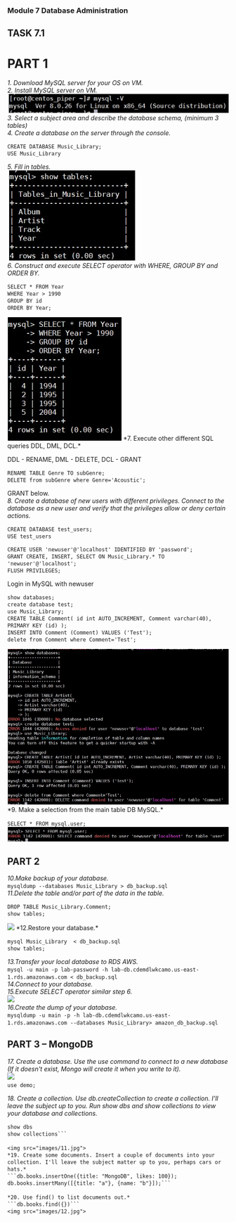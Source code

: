 ### Module 7 Database Administration 
## TASK 7.1 

# PART 1  
*1. Download MySQL server for your OS on VM.*  
*2. Install MySQL server on VM.*  
<img src="images/1.jpg">  
*3. Select a subject area and describe the database schema, (minimum 3 tables)*  
*4. Create a database on the server through the console.*  
```
CREATE DATABASE Music_Library;
USE Music_Library
```
*5. Fill in tables.*  
<img src="images/2.jpg">  
*6. Construct and execute SELECT operator with WHERE, GROUP BY and ORDER BY.*  
```
SELECT * FROM Year
WHERE Year > 1990
GROUP BY id
ORDER BY Year;
```
<img src="images/3.jpg">  
*7. Execute other different SQL queries DDL, DML, DCL.*  

DDL - RENAME, DML - DELETE, DCL - GRANT  
```
RENAME TABLE Genre TO subGenre;
DELETE from subGenre where Genre='Acoustic';
```
GRANT below.  
*8. Create a database of new users with different privileges. Connect to the database as a new user and verify that the privileges allow or deny certain actions.*  
```
CREATE DATABASE test_users;
USE test_users
```

```
CREATE USER 'newuser'@'localhost' IDENTIFIED BY 'password';
GRANT CREATE, INSERT, SELECT ON Music_Library.* TO 'newuser'@'localhost';
FLUSH PRIVILEGES;
```
Login in MySQL with newuser
```
show databases;
create database test;
use Music_Library;
CREATE TABLE Comment( id int AUTO_INCREMENT, Comment varchar(40), PRIMARY KEY (id) );
INSERT INTO Comment (Comment) VALUES ('Test');
delete from Comment where Comment='Test';
```
<img src="images/4.jpg">  
*9. Make a selection from the main table DB MySQL.*  

`SELECT * FROM mysql.user;`  
<img src="images/5.jpg">  

## PART 2 
*10.Make backup of your database.*  
```mysqldump --databases Music_Library > db_backup.sql```  
*11.Delete the table and/or part of the data in the table.*  
```
DROP TABLE Music_Library.Comment;
show tables;
```  
<img src="images/6.jpg">  
*12.Restore your database.*  

```
mysql Music_Library  < db_backup.sql
show tables;
```  
*13.Transfer your local database to RDS AWS.*  
```mysql -u main -p lab-password -h lab-db.cdemdlwkcamo.us-east-1.rds.amazonaws.com < db_backup.sql```  
*14.Connect to your database.*  
*15.Execute SELECT operator similar step 6.*  
<img src="images/9.jpg">  
*16.Create the dump of your database.*  
```mysqldump -u main -p -h lab-db.cdemdlwkcamo.us-east-1.rds.amazonaws.com --databases Music_Library> amazon_db_backup.sql```

## PART 3 – MongoDB 
*17. Create a database. Use the use command to connect to a new database (If it doesn't exist, Mongo will create it when you write to it).*  
<img src="images/10.jpg">  
```use demo;```  

*18. Create a collection. Use db.createCollection to create a collection. I'll leave the subject up to you. Run show dbs and show collections to view your database and collections.*  
```db.createCollection ("Test_collection")
show dbs
show collections```  

<img src="images/11.jpg">  
*19. Create some documents. Insert a couple of documents into your collection. I'll leave the subject matter up to you, perhaps cars or hats.*  
```db.books.insertOne({title: "MongoDB", likes: 100});
db.books.insertMany([{title: "a"}, {name: "b"}]);```

*20. Use find() to list documents out.*  
```db.books.find({})```
<img src="images/12.jpg">  